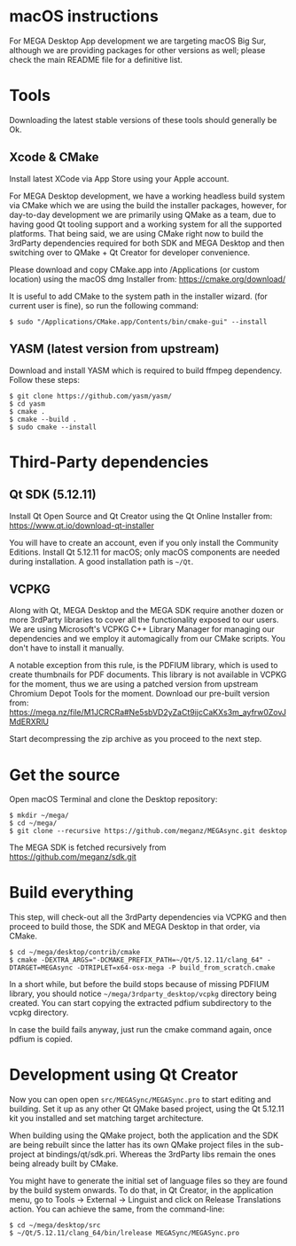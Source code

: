 # macOS instructions

For MEGA Desktop App development we are targeting macOS Big Sur, although we are providing
packages for other versions as well; please check the main README file for a definitive
list.

# Tools

Downloading the latest stable versions of these tools should generally be Ok.

## Xcode & CMake

Install latest XCode via App Store using your Apple account.

For MEGA Desktop development, we have a working headless build system via CMake
which we are using the build the installer packages, however, for day-to-day
development we are primarily using QMake as a team, due to having good Qt
tooling support and a working system for all the supported platforms. That being
said, we are using CMake right now to build the 3rdParty dependencies required
for both SDK and MEGA Desktop and then switching over to QMake + Qt Creator for
developer convenience.

Please download and copy CMake.app into /Applications (or custom location) using the macOS
dmg Installer from:
https://cmake.org/download/

It is useful to add CMake to the system path in the installer wizard. (for current user is
fine), so run the following command:
```
$ sudo "/Applications/CMake.app/Contents/bin/cmake-gui" --install
```

## YASM (latest version from upstream)

Download and install YASM which is required to build ffmpeg dependency.
Follow these steps:
```
$ git clone https://github.com/yasm/yasm/
$ cd yasm
$ cmake .
$ cmake --build . 
$ sudo cmake --install
```

# Third-Party dependencies

## Qt SDK (5.12.11)

Install Qt Open Source and Qt Creator using the Qt Online Installer from:
https://www.qt.io/download-qt-installer

You will have to create an account, even if you only install the Community Editions.
Install Qt 5.12.11 for macOS; only macOS components are needed during installation.
A good installation path is `~/Qt`.

## VCPKG

Along with Qt, MEGA Desktop and the MEGA SDK require another dozen or more
3rdParty libraries to cover all the functionality exposed to our users. We are
using Microsoft's VCPKG C++ Library Manager for managing our dependencies and we
employ it automagically from our CMake scripts. You don't have to install it
manually.

A notable exception from this rule, is the PDFIUM library, which is used to
create thumbnails for PDF documents. This library is not available in VCPKG for
the moment, thus we are using a patched version from upstream Chromium Depot
Tools for the moment. Download our pre-built version from:
https://mega.nz/file/M1JCRCRa#Ne5sbVD2yZaCt9ijcCaKXs3m_ayfrw0ZovJMdERXRlU

Start decompressing the zip archive as you proceed to the next step.

# Get the source

Open macOS Terminal and clone the Desktop repository:
```
$ mkdir ~/mega/
$ cd ~/mega/
$ git clone --recursive https://github.com/meganz/MEGAsync.git desktop
```

The MEGA SDK is fetched recursively from https://github.com/meganz/sdk.git

# Build everything

This step, will check-out all the 3rdParty dependencies via VCPKG and then
proceed to build those, the SDK and MEGA Desktop in that order, via CMake.

```
$ cd ~/mega/desktop/contrib/cmake
$ cmake -DEXTRA_ARGS="-DCMAKE_PREFIX_PATH=~/Qt/5.12.11/clang_64" -DTARGET=MEGAsync -DTRIPLET=x64-osx-mega -P build_from_scratch.cmake
```

In a short while, but before the build stops because of missing PDFIUM library, you should
notice `~/mega/3rdparty_desktop/vcpkg` directory being created. You can start copying
the extracted pdfium subdirectory to the vcpkg directory.

In case the build fails anyway, just run the cmake command again, once pdfium is copied.

# Development using Qt Creator

Now you can open open `src/MEGASync/MEGASync.pro` to start editing and building. Set it up
as any other Qt QMake based project, using the Qt 5.12.11 kit you installed and set
matching target architecture.

When building using the QMake project, both the application and the SDK are
being rebuilt since the latter has its own QMake project files in the
sub-project at bindings/qt/sdk.pri. Whereas the 3rdParty libs remain the ones
being already built by CMake.

You might have to generate the initial set of language files so they are found
by the build system onwards. To do that, in Qt Creator, in the application menu,
go to Tools -> External -> Linguist and click on Release Translations action.
You can achieve the same, from the command-line:
```
$ cd ~/mega/desktop/src
$ ~/Qt/5.12.11/clang_64/bin/lrelease MEGASync/MEGASync.pro
```

